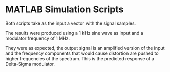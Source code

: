 # MATLAB Simulation Scripts

Both scripts take as the input a vector with the signal samples.

The results were produced using a 1 kHz sine wave as input and a modulator frequency of 1 MHz.

They were as expected, the output signal is an amplified version of the input and the frequency components that would cause distortion are pushed to higher frequencies of the spectrum. This is the predicted response of a Delta-Sigma modulator.
